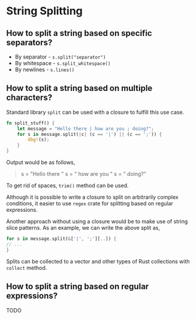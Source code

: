 # String Splitting

## How to split a string based on specific separators?

- By separator - `s.split("separator")`
- By whitespace - `s.split_whitespace()`
- By newlines - `s.lines()`

## How to split a string based on multiple characters?

Standard library `split` can be used with a closure to fulfill this use case.

```rust
fn split_stuff() {
    let message = "Hello there | how are you ; doing?";
    for s in message.split(|c| (c == '|') || (c == ';')) {
        dbg!(s);
    }
}
```

Output would be as follows,

> s = "Hello there "
> s = " how are you "
> s = " doing?"

To get rid of spaces, `trim()` method can be used.

Although it is possible to write a closure to split on arbitrarily complex conditions, it easier to use `regex` crate for splitting based on regular expressions.

Another approach without using a closure would be to make use of string slice patterns. As an example, we can write the above split as,

```rust
for s in message.split(&['|', ';'][..]) {
// ...
}
```

Splits can be collected to a vector and other types of Rust collections with `collect` method.

## How to split a string based on regular expressions?

TODO
